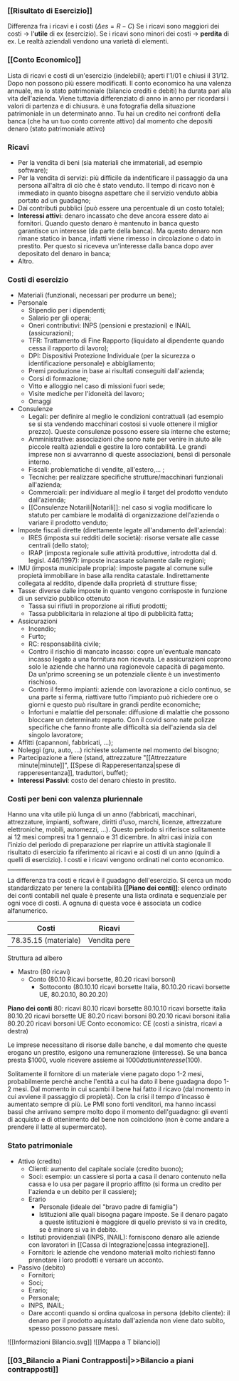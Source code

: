 ### [[Risultato di Esercizio]]
Differenza fra i ricavi e i costi ($\Delta es=R-C$)
Se i ricavi sono maggiori dei costi -> l'**utile** di ex (esercizio).
Se i ricavi sono minori dei costi -> **perdita** di ex.
Le realtà aziendali vendono una varietà di elementi.

### [[Conto Economico]]
Lista di ricavi e costi di un'esercizio (indelebili); aperti l'1/01 e chiusi il 31/12. Dopo non possono più essere modificati. Il conto economico ha una valenza annuale, ma lo stato patrimoniale (bilancio crediti e debiti) ha durata pari alla vita dell'azienda. Viene tuttavia differenziato di anno in anno per ricordarsi i valori di partenza e di chiusura. è una fotografia della situazione patrimoniale in un determinato anno.
Tu hai un credito nei confronti della banca (che ha un tuo conto corrente attivo) dal momento che depositi denaro (stato patrimoniale attivo)

### Ricavi
- Per la vendita di beni (sia materiali che immateriali, ad esempio software);
- Per la vendita di servizi: più difficile da indentificare il passaggio da una persona all'altra di ciò che è stato venduto. Il tempo di ricavo non è immediato in quanto bisogna aspettare che il servizio venduto abbia portato ad un guadagno;
- Dai contributi pubblici (può essere una percentuale di un costo totale);
- **Interessi attivi**: denaro incassato che deve ancora essere dato ai fornitori. Quando questo denaro è mantenuto in banca questo garantisce un interesse (da parte della banca). Ma questo denaro non rimane statico in banca, infatti viene rimesso in circolazione o dato in prestito. Per questo si riceveva un'interesse dalla banca dopo aver depositato del denaro in banca;
- Altro. 

### Costi di esercizio
- Materiali (funzionali, necessari per produrre un bene);
- Personale
	- Stipendio per i dipendenti;
	- Salario per gli operai;
	- Oneri contributivi: INPS (pensioni e prestazioni) e INAIL (assicurazioni);
	- TFR: Trattamento di Fine Rapporto (liquidato al dipendente quando cessa il rapporto di lavoro);
	- DPI: Dispositivi Protezione Individuale (per la sicurezza o identificazione personale) e abbigliamento;
	- Premi produzione in base ai risultati conseguiti dall'azienda;
	- Corsi di formazione;
	- Vitto e alloggio nel caso di missioni fuori sede;
	- Visite mediche per l'idoneità del lavoro;
	- Omaggi
- Consulenze 
	- Legali: per definire al meglio le condizioni contrattuali (ad esempio se si sta vendendo macchinari costosi si vuole ottenere il miglior prezzo). Queste consulenze possono essere sia interne che esterne;
	- Amministrative: associazioni che sono nate per venire in aiuto alle piccole realtà aziendali e gestire la loro contabilità. Le grandi imprese non si avvarranno di queste associazioni, bensì di personale interno.
	- Fiscali: problematiche di vendite, all'estero,... ;
	- Tecniche: per realizzare specifiche strutture/macchinari funzionali all'azienda;
	- Commerciali: per individuare al meglio il target del prodotto venduto dall'azienda;
	- [[Consulenze Notarili|Notarili]]: nel caso si voglia modificare lo statuto per cambiare le modalità di organizzazione dell'azienda o variare il prodotto venduto;
- Imposte fiscali dirette (direttamente legate all'andamento dell'azienda):
	- IRES (imposta sui redditi delle società): risorse versate alle casse centrali (dello stato);
	- IRAP (imposta regionale sulle attività produttive, introdotta dal d. legisl. 446/1997): imposte incassate solamente dalle regioni;
-  IMU (imposta municipale propria): imposte pagate al comune sulle propietà immobiliare in base alla rendita catastale. Indirettamente collegata al reddito, dipende dalla proprietà di strutture fisse;
- Tasse: diverse dalle imposte in quanto vengono corrisposte in funzione di un servizio pubblico ottenuto
	- Tassa sui rifiuti in proporzione ai rifiuti prodotti;
	- Tassa pubblicitaria in relazione al tipo di pubblicità fatta;
- Assicurazioni
	- Incendio;
	- Furto;
	- RC: responsabilità civile;
	- Contro il rischio di mancato incasso: copre un'eventuale mancato incasso legato a una fornitura non ricevuta. Le assicurazioni coprono solo le aziende che hanno una ragionevole capacità di pagamento. Da un'primo screening se un potenziale cliente è un investimento rischioso.
	- Contro il fermo impianti: aziende con lavorazione a ciclo continuo, se una parte si ferma, riattivare tutto l'impianto può richiedere ore o giorni e questo può risultare in grandi perdite economiche;
	- Infortuni e malattie del personale: diffusione di malattie che possono bloccare un determinato reparto. Con il covid sono nate polizze specifiche che fanno fronte alle difficoltà sia dell'azienda sia del singolo lavoratore;
- Affitti (capannoni, fabbricati, ...);
- Noleggi (gru, auto, ...) richieste solamente nel momento del bisogno;
- Partecipazione a fiere (stand, attrezzature "[[Attrezzature minute|minute]]", [[Spese di Rapperesentanza|spese di rapperesentanza]], traduttori, buffet);
- **Interessi Passivi**: costo del denaro chiesto in prestito.

### Costi per beni con valenza pluriennale
Hanno una vita utile più lunga di un anno (fabbricati, macchinari, attrezzature, impianti, software, diritti d'uso, marchi, licenze, attrezzature elettroniche, mobili, automezzi, ...). 
Questo periodo si riferisce solitamente ai 12 mesi compresi tra 1 gennaio e 31 dicembre.
In altri casi inizia con l'inizio del periodo di preparazione per riaprire un attività stagionale
Il risultato di esercizio fa riferimento ai ricavi e ai costi di un anno (quindi a quelli di esercizio).
I costi e i ricavi vengono ordinati nel conto economico.

---
La differenza tra costi e ricavi è il guadagno dell'esercizio.
Si cerca un modo standardizzato per tenere la contabilità
**[[Piano dei conti]]**: elenco ordinato dei conti contabili nel quale è presente una lista ordinata e sequenziale per ogni voce di costi. A ognuna di questa voce è associata un codice alfanumerico.

|Costi|Ricavi|
|---|---|
|78.35.15 (materiale)|Vendita pere|
Struttura ad albero
- Mastro (80 ricavi)
	- Conto (80.10 Ricavi borsette, 80.20 ricavi borsoni) 
		- Sottoconto (80.10.10 ricavi borsette Italia, 80.10.20 ricavi borsette UE, 80.20.10, 80.20.20)

**Piano dei conti**
80: ricavi
	80.10 ricavi borsette
		80.10.10 ricavi borsette italia
		80.10.20 ricavi borsette UE
	80.20 ricavi borsoni
		80.20.10 ricavi borsoni italia
		80.20.20 ricavi borsoni UE
Conto economico: CE (costi a sinistra, ricavi a destra)

Le imprese necessitano di risorse dalle banche, e dal momento che queste erogano un prestito, esigono una remunerazione (interesse). Se una banca presta $1000, vuole ricevere assieme ai $1000 dati un interesse ($100).

Solitamente il fornitore di un materiale viene pagato dopo 1-2 mesi, probabilmente perchè anche l'entità a cui ha dato il bene guadagna dopo 1-2 mesi. Dal momento in cui scambi il bene hai fatto il ricavo (dal momento in cui avviene il passaggio di propietà).
Con la crisi il tempo d'incasso è aumentato sempre di più. Le PMI sono forti venditori, ma hanno incassi bassi che arrivano sempre molto dopo il momento dell'guadagno: gli eventi di acquisto e di ottenimento del bene non coincidono (non è come andare a prendere il latte al supermercato).

### Stato patrimoniale
- Attivo (credito)
	- Clienti: aumento del capitale sociale (credito buono);
	- Soci: esempio: un cassiere si porta a casa il denaro contenuto nella cassa e lo usa per pagare il proprio affitto (si forma un credito per l'azienda e un debito per il cassiere);
	- Erario
		- Personale (ideale del "bravo padre di famiglia")
		- Istituzioni alle quali bisogna pagare imposte. Se il denaro pagato a queste istituzioni è maggiore di quello previsto si va in credito, se è minore si va in debito.
	- Istituti providenziali (INPS, INAIL): forniscono denaro alle aziende con lavoratori in [[Cassa di Integrazione|cassa integrazione]].
	- Fornitori: le aziende che vendono materiali molto richiesti fanno prenotare i loro prodotti e versare un acconto.
- Passivo (debito)
	- Fornitori;
	- Soci;
	- Erario;
	- Personale;
	- INPS, INAIL;
	- Dare acconti quando si ordina qualcosa in persona (debito cliente): il denaro per il prodotto aquistato dall'azienda non viene dato subito, spesso possono passare mesi.

![[Informazioni Bilancio.svg]]
![[Mappa a T bilancio]]
### [[03_Bilancio a Piani Contrapposti|>>Bilancio a piani contrapposti]]
